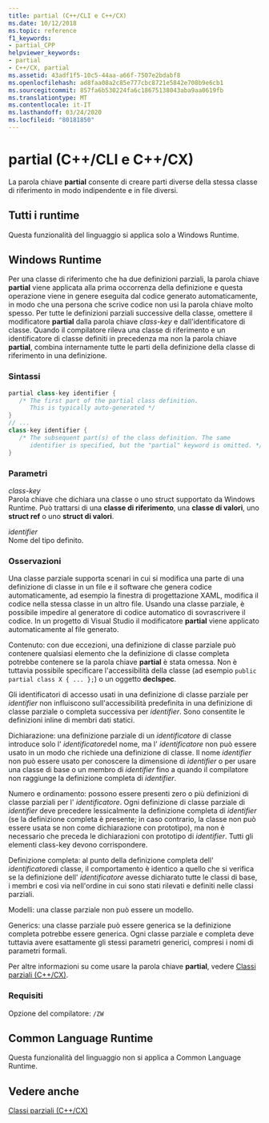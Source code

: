 ```yaml
---
title: partial (C++/CLI e C++/CX)
ms.date: 10/12/2018
ms.topic: reference
f1_keywords:
- partial_CPP
helpviewer_keywords:
- partial
- C++/CX, partial
ms.assetid: 43adf1f5-10c5-44aa-a66f-7507e2bdabf8
ms.openlocfilehash: ad8faa08a2c85e777cbc8721e5842e708b9e6cb1
ms.sourcegitcommit: 857fa6b530224fa6c18675138043aba9aa0619fb
ms.translationtype: MT
ms.contentlocale: it-IT
ms.lasthandoff: 03/24/2020
ms.locfileid: "80181850"
---
```

# <a name="partial--ccli-and-ccx"></a>partial (C++/CLI e C++/CX)

La parola chiave **partial** consente di creare parti diverse della stessa classe di riferimento in modo indipendente e in file diversi.

## <a name="all-runtimes"></a>Tutti i runtime

Questa funzionalità del linguaggio si applica solo a Windows Runtime.

## <a name="windows-runtime"></a>Windows Runtime

Per una classe di riferimento che ha due definizioni parziali, la parola chiave **partial** viene applicata alla prima occorrenza della definizione e questa operazione viene in genere eseguita dal codice generato automaticamente, in modo che una persona che scrive codice non usi la parola chiave molto spesso. Per tutte le definizioni parziali successive della classe, omettere il modificatore **partial** dalla parola chiave *class-key* e dall'identificatore di classe. Quando il compilatore rileva una classe di riferimento e un identificatore di classe definiti in precedenza ma non la parola chiave **partial**, combina internamente tutte le parti della definizione della classe di riferimento in una definizione.

### <a name="syntax"></a>Sintassi

```cpp
partial class-key identifier {
   /* The first part of the partial class definition.
      This is typically auto-generated */
}
// ...
class-key identifier {
   /* The subsequent part(s) of the class definition. The same
      identifier is specified, but the "partial" keyword is omitted. */
}
```

### <a name="parameters"></a>Parametri

*class-key*<br/>
Parola chiave che dichiara una classe o uno struct supportato da Windows Runtime. Può trattarsi di una **classe di riferimento**, una **classe di valori**, uno **struct ref** o uno **struct di valori**.

*identifier*<br/>
Nome del tipo definito.

### <a name="remarks"></a>Osservazioni

Una classe parziale supporta scenari in cui si modifica una parte di una definizione di classe in un file e il software che genera codice automaticamente, ad esempio la finestra di progettazione XAML, modifica il codice nella stessa classe in un altro file. Usando una classe parziale, è possibile impedire al generatore di codice automatico di sovrascrivere il codice. In un progetto di Visual Studio il modificatore **partial** viene applicato automaticamente al file generato.

Contenuto: con due eccezioni, una definizione di classe parziale può contenere qualsiasi elemento che la definizione di classe completa potrebbe contenere se la parola chiave **partial** è stata omessa. Non è tuttavia possibile specificare l'accessibilità della classe (ad esempio `public partial class X { ... };`) o un oggetto **declspec**.

Gli identificatori di accesso usati in una definizione di classe parziale per *identifier* non influiscono sull'accessibilità predefinita in una definizione di classe parziale o completa successiva per *identifier*. Sono consentite le definizioni inline di membri dati statici.

Dichiarazione: una definizione parziale di un *identificatore* di classe introduce solo l' *identificatore*del nome, ma l' *identificatore* non può essere usato in un modo che richiede una definizione di classe. Il nome *identifier* non può essere usato per conoscere la dimensione di *identifier* o per usare una classe di base o un membro di *identifier* fino a quando il compilatore non raggiunge la definizione completa di *identifier*.

Numero e ordinamento: possono essere presenti zero o più definizioni di classe parziali per l' *identificatore*. Ogni definizione di classe parziale di *identifier* deve precedere lessicalmente la definizione completa di *identifier* (se la definizione completa è presente; in caso contrario, la classe non può essere usata se non come dichiarazione con prototipo), ma non è necessario che preceda le dichiarazioni con prototipo di *identifier*. Tutti gli elementi class-key devono corrispondere.

Definizione completa: al punto della definizione completa dell' *identificatore*di classe, il comportamento è identico a quello che si verifica se la definizione dell' *identificatore* avesse dichiarato tutte le classi di base, i membri e così via nell'ordine in cui sono stati rilevati e definiti nelle classi parziali.

Modelli: una classe parziale non può essere un modello.

Generics: una classe parziale può essere generica se la definizione completa potrebbe essere generica. Ogni classe parziale e completa deve tuttavia avere esattamente gli stessi parametri generici, compresi i nomi di parametri formali.

Per altre informazioni su come usare la parola chiave **partial**, vedere [Classi parziali (C++/CX)](https://go.microsoft.com/fwlink/p/?LinkId=249023).

### <a name="requirements"></a>Requisiti

Opzione del compilatore: `/ZW`

## <a name="common-language-runtime"></a>Common Language Runtime

Questa funzionalità del linguaggio non si applica a Common Language Runtime.

## <a name="see-also"></a>Vedere anche

[Classi parziali (C++/CX)](https://go.microsoft.com/fwlink/p/?LinkId=249023)
